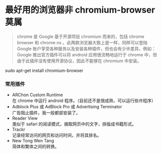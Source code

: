 # 最好用的浏览器非 chromium-browser 莫属
>chrome 是 Google 基于开源项目 chromium 而来的，包括 chrome browser 和 chrome os 。此两款浏览器大致上是一样，同样可以登陆 Google 账户享受各种服务以及安装各种插件，但也会有少许差异。例如：Google 推出官方插件可以将 android 应用很流畅地运行于 chrome 中，但由于此插件没有使用开源协议，因此不能够在 chromium 中安装。

sudo apt-get install chromium-browser

### 常用插件
* ARChon Custom Runtime   
 在 chrome 中运行 android 程序。（目前还不是很成熟，可以运行些许程序）
* Adblock Plus 或 AdBlock Pro 或 Advertising Terminator   
 广告阻止插件，我一般都部安装了。
* Reader View   
 类似于 safari 的阅读模式，摘取网页中的文字，排版成书籍形式。
* Trackr   
 记录经常访问的网页和访问时间，并将其排名。
* New Tong Wen Tang   
 简体和繁体之间的转换。